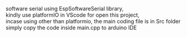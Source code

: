 software serial using EspSoftwareSerial library, <br/>
kindly use platformIO in VScode for open this project, <br/>
incase using other than platformio, the main coding file is in Src folder <br/>
simply copy the code inside main.cpp to arduino IDE<br/>